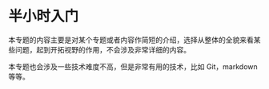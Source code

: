 # 半小时入门

本专题的内容主要是对某个专题或者内容作简短的介绍，选择从整体的全貌来看某些问题，起到开拓视野的作用，不会涉及非常详细的内容。

本专题也会涉及一些技术难度不高，但是非常有用的技术，比如 Git，markdown 等等。
